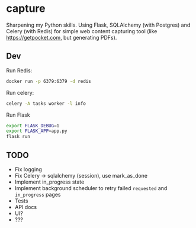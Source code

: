 # capture

Sharpening my Python skills. Using Flask, SQLAlchemy (with Postgres) and Celery (with Redis) for simple web content capturing tool (like https://getpocket.com, but generating PDFs).

## Dev

Run Redis:

```bash
docker run -p 6379:6379 -d redis
```

Run celery:

```bash
celery -A tasks worker -l info
```

Run Flask

```bash
export FLASK_DEBUG=1
export FLASK_APP=app.py
flask run
```

## TODO

- Fix logging
- Fix Celery -> sqlalchemy (session), use mark_as_done
- Implement in_progress state
- Implement background scheduler to retry failed `requested` and `in_progress` pages
- Tests
- API docs
- UI?
- ???
